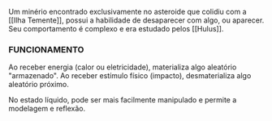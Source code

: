 
Um minério encontrado exclusivamente no asteroide que colidiu com a [[Ilha Temente]], possui a habilidade de desaparecer com algo, ou aparecer. Seu comportamento é complexo e era estudado pelos [[Hulus]].


### FUNCIONAMENTO

Ao receber energia (calor ou eletricidade), materializa algo aleatório "armazenado".
Ao receber estímulo físico (impacto), desmaterializa algo aleatório próximo.

No estado líquido, pode ser mais facilmente manipulado e permite a modelagem e reflexão.